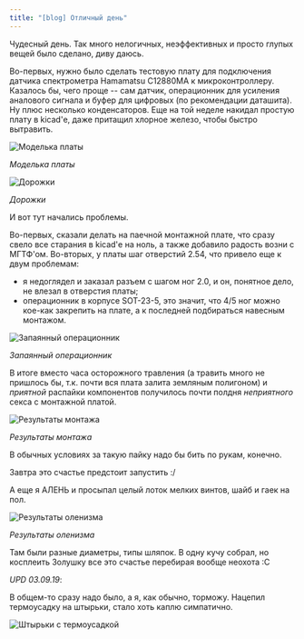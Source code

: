 ```yaml
---
title: "[blog] Отличный день"
---
```


Чудесный день. Так много нелогичных, неэффективных и просто глупых вещей было сделано, диву даюсь.

Во-первых, нужно было сделать тестовую плату для подключения датчика спектрометра Hamamatsu C12880MA к микроконтроллеру.
Казалось бы, чего проще -- сам датчик, операционник для усиления аналового сигнала и буфер для цифровых (по рекомендации даташита).
Ну плюс несколько конденсаторов.
Еще на той неделе накидал простую плату в kicad'е, даже притащил хлорное железо, чтобы быстро вытравить.

![Моделька платы](https://i.ibb.co/ds9vgwc/Free-CAD-2019-08-23-17-20-21.png)

_Моделька платы_

![Дорожки](https://i.ibb.co/fHQhdQx/Free-CAD-2019-08-23-17-22-14.png)

_Дорожки_

И вот тут начались проблемы.

Во-первых, сказали делать на паечной монтажной плате, что сразу свело все старания в kicad'е на ноль, а также добавило радость возни с МГТФ'ом.
Во-вторых, у платы шаг отверстий 2.54, что привело еще к двум проблемам:

- я недоглядел и заказал разъем с шагом ног 2.0, и он, понятное дело, не влезал в отверстия платы;
- операционник в корпусе SOT-23-5, это значит, что 4/5 ног можно кое-как закрепить на плате, а к последней подбираться навесным монтажом.

![Запаянный операционник](https://i.ibb.co/b2vyBqX/20190828-130813.jpg)

_Запаянный операционник_

В итоге вместо часа осторожного травления (а травить много не пришлось бы, т.к. почти вся плата залита земляным полигоном) и _приятной_ распайки компонентов получилось почти полдня _неприятного_ секса с монтажной платой.

![Результаты монтажа](https://i.ibb.co/LYd2HNz/20190827-191653.jpg)

_Результаты монтажа_

В обычных условиях за такую пайку надо бы бить по рукам, конечно.

Завтра это счастье предстоит запустить :/

А еще я АЛЕНЬ и просыпал целый лоток мелких винтов, шайб и гаек на пол.

![Результаты оленизма](https://i.ibb.co/qxp6c2h/20190827-180416.jpg)

_Результаты оленизма_

Там были разные диаметры, типы шляпок.
В одну кучу собрал, но косплеить Золушку все это счастье перебирая вообще неохота :С

_UPD 03.09.19_:

В общем-то сразу надо было, а я, как обычно, торможу.
Нацепил термоусадку на штырьки, стало хоть каплю симпатично.

![Штырьки с термоусадкой](https://i.ibb.co/R9z8FR0/20190903-124026.jpg)
